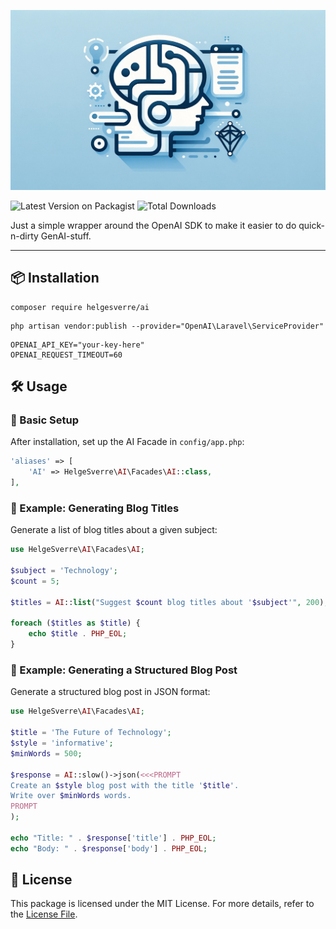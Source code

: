 <p align="center"><img src="art/header-1.webp"></p>

![Latest Version on Packagist](https://img.shields.io/packagist/v/helgesverre/ai.svg?style=flat-square) ![Total Downloads](https://img.shields.io/packagist/dt/helgesverre/ai.svg?style=flat-square)

Just a simple wrapper around the OpenAI SDK to make it easier to do quick-n-dirty GenAI-stuff.

----

## 📦 Installation

```shell
composer require helgesverre/ai
```

```shell
php artisan vendor:publish --provider="OpenAI\Laravel\ServiceProvider"
```

```dotenv
OPENAI_API_KEY="your-key-here"
OPENAI_REQUEST_TIMEOUT=60
```

## 🛠 Usage

### 🔧 Basic Setup

After installation, set up the AI Facade in `config/app.php`:

```php
'aliases' => [
    'AI' => HelgeSverre\AI\Facades\AI::class,
],
```

### 📝 Example: Generating Blog Titles

Generate a list of blog titles about a given subject:

```php
use HelgeSverre\AI\Facades\AI;

$subject = 'Technology';
$count = 5;

$titles = AI::list("Suggest $count blog titles about '$subject'", 200);

foreach ($titles as $title) {
    echo $title . PHP_EOL;
}
```

### 📄 Example: Generating a Structured Blog Post

Generate a structured blog post in JSON format:

```php
use HelgeSverre\AI\Facades\AI;

$title = 'The Future of Technology';
$style = 'informative';
$minWords = 500;

$response = AI::slow()->json(<<<PROMPT
Create an $style blog post with the title '$title'. 
Write over $minWords words.
PROMPT
);

echo "Title: " . $response['title'] . PHP_EOL;
echo "Body: " . $response['body'] . PHP_EOL;
```

## 📜 License

This package is licensed under the MIT License. For more details, refer to the [License File](LICENSE.md).
